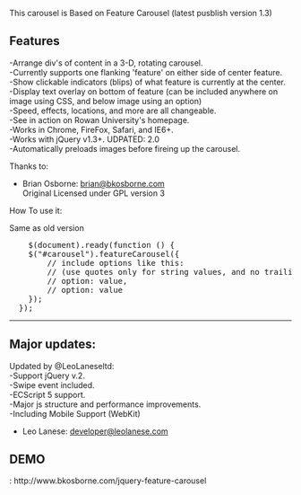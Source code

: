 This carousel is Based on Feature Carousel (latest pusblish version 1.3)<br>

<h2>Features</h2>
-Arrange div's of content in a 3-D, rotating carousel.<br>
-Currently supports one flanking 'feature' on either side of center feature.<br>
-Show clickable indicators (blips) of what feature is currently at the center.<br>
-Display text overlay on bottom of feature (can be included anywhere on image using CSS, and below image using an option)<br>
-Speed, effects, locations, and more are all changeable.<br>
-See in action on Rowan University's homepage.<br>
-Works in Chrome, FireFox, Safari, and IE6+.<br>
-Works with jQuery v1.3+. UDPATED: 2.0<br>
-Automatically preloads images before fireing up the carousel.<br>

Thanks to:<br>
- Brian Osborne: brian@bkosborne.com<br>
Original Licensed under GPL version 3<br>

How To use it:<br>
<p>Same as old version</p>
<pre>
	$(document).ready(function () {
    $("#carousel").featureCarousel({
        // include options like this:
        // (use quotes only for string values, and no trailing comma after last option)
        // option: value,
        // option: value
    });
  });
</pre>

-----------------------------------------------------------------------------------------------

<h2>Major updates:</h2>

Updated by @LeoLaneseltd: <br>
-Support jQuery v.2. <br>
-Swipe event included. <br>
-ECScript 5 support. <br>
-Major js structure and performance improvements.<br>
-Including Mobile Support (WebKit)<br>

- Leo Lanese: developer@leolanese.com


<h2>DEMO</h2>:
http://www.bkosborne.com/jquery-feature-carousel
